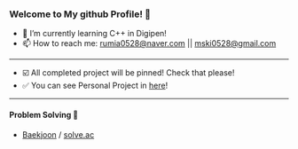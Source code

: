 ### Welcome to My github Profile! 👋

- 🌱 I’m currently learning C++ in Digipen!
- 📫 How to reach me: rumia0528@naver.com || mski0528@gmail.com

- - -

- ☑️ All completed project will be pinned! Check that please!
- ✅ You can see Personal Project in [here](https://github.com/Rumyamyamyang)!

- - -
#### Problem Solving 💯
- [Baekjoon](https://www.acmicpc.net/user/rumia0528) / [solve.ac](https://solved.ac/profile/rumia0528)
